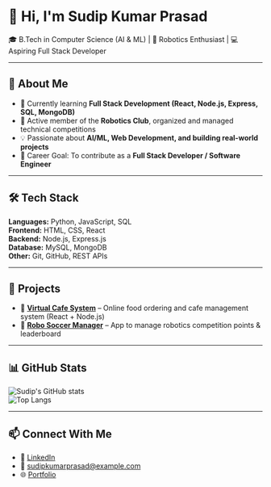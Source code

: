# 👋 Hi, I'm Sudip Kumar Prasad

🎓 B.Tech in Computer Science (AI & ML) | 🤖 Robotics Enthusiast | 💻 Aspiring Full Stack Developer  

---

## 🚀 About Me  
- 🌱 Currently learning **Full Stack Development (React, Node.js, Express, SQL, MongoDB)**  
- 🤖 Active member of the **Robotics Club**, organized and managed technical competitions  
- 💡 Passionate about **AI/ML, Web Development, and building real-world projects**  
- 🎯 Career Goal: To contribute as a **Full Stack Developer / Software Engineer**  

---

## 🛠️ Tech Stack  
**Languages:** Python, JavaScript, SQL  
**Frontend:** HTML, CSS, React  
**Backend:** Node.js, Express.js  
**Database:** MySQL, MongoDB  
**Other:** Git, GitHub, REST APIs  

---

## 📂 Projects  
- 🔹 **[Virtual Cafe System](https://github.com/yourusername/virtual-cafe)** – Online food ordering and cafe management system (React + Node.js)  
- 🔹 **[Robo Soccer Manager](https://github.com/yourusername/robo-soccer)** – App to manage robotics competition points & leaderboard  

---

## 📊 GitHub Stats  
![Sudip's GitHub stats](https://github-readme-stats.vercel.app/api?username=sudipkumarprasad&show_icons=true&theme=radical)  
![Top Langs](https://github-readme-stats.vercel.app/api/top-langs/?username=sudipkumarprasad&layout=compact&theme=radical)  

---

## 📫 Connect With Me  
- 💼 [LinkedIn](https://www.linkedin.com/in/your-linkedin)  
- 📧 sudipkumarprasad@example.com  
- 🌐 [Portfolio](https://yourportfolio.com)  
